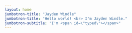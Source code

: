 ```yaml
---
layout: home
jumbotron-title: "Jayden Windle"
jumbotron-title: "Hello world! <br> I'm Jayden Windle."
jumbotron-subtitle: "I'm <span id=\"typed\"></span>"
---
```

